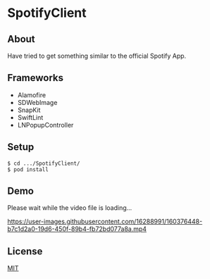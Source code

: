 # SpotifyClient

## About
Have tried to get something similar to the official Spotify App.

## Frameworks
- Alamofire
- SDWebImage
- SnapKit
- SwiftLint
- LNPopupController

## Setup

```
$ cd .../SpotifyClient/
$ pod install
```

## Demo
Please wait while the video file is loading...

https://user-images.githubusercontent.com/16288991/160376448-b7c1d2a0-19d6-450f-89b4-fb72bd077a8a.mp4

## License
[MIT](https://choosealicense.com/licenses/mit/)
